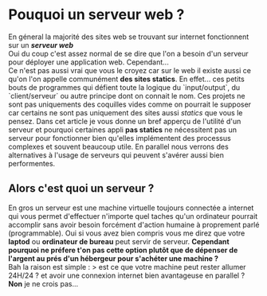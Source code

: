 # Pouquoi un serveur web ?

En géneral la majorité des sites web se trouvant sur internet fonctionnent sur un ***serveur web***  
Oui du coup c'est assez normal de se dire que l'on a besoin d'un serveur pour déployer une application web. Cependant...  
Ce n'est pas aussi vrai que vous le croyez car sur le web il existe aussi ce qu'on l'on appelle communément **des sites statics**. En effet... ces petits bouts de programmes qui défient toute la logique du \`input/output\`, du \`client/serveur\` ou autre principe dont on connait le nom. Ces projets ne sont pas uniquements des coquilles vides comme on pourrait le supposer car certains ne sont pas uniquement des sites aussi *statics* que vous le pensez. Dans cet article je vous donne un bref apperçu de l'utilité d'un serveur et pourquoi certaines appli **pas statics** ne nécessitent pas un serveur pour fonctionner bien qu'elles implémentent des processus complexes et souvent beaucoup utile. En parallel nous verrons des alternatives à l'usage de serveurs qui peuvent s'avérer aussi bien performentes.

## Alors c'est quoi un serveur ?

En gros un serveur est une machine virtuelle toujours connectée a internet qui vous permet d'effectuer n'importe quel taches qu'un ordinateur pourrait accomplir sans avoir besoin forcément d'action humaine à proprement parlé (programmable). Oui si vous avez bien compris vous me direz que votre **laptod** ou **ordinateur de bureau** peut servir de serveur. **Cependant pourquoi ne préfere t'on pas cette option plutôt que de dépenser de l'argent au prés d'un hébergeur pour s'achéter une machine ?**  
Bah la raison est simple : > est ce que votre machine peut rester allumer 24H/24 ? et avoir une connexion internet bien avantageuse en parallel ?  
**Non** je ne crois pas...
